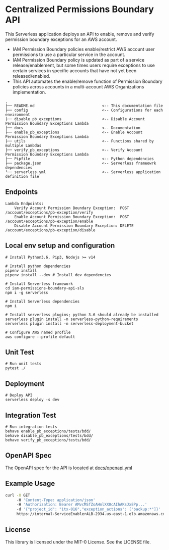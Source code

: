 # Centralized Permissions Boundary API
This Serverless application deploys an API to enable, remove and verify permission boundary exceptions for an AWS account.
* IAM Permission Boundary policies enable/restrict AWS account user permissions to use a particular service in the account.
* IAM Permission Boundary policy is updated as part of a service release/enablement, 
  but some times users require exceptions to use certain services in specific accounts that have not yet been released/enabled. 
* This API automates the enable/remove function of Permission Boundary policies across accounts in a multi-account AWS Organizations implementation.

```
.
├── README.md                              <-- This documentation file
├── config                                 <-- Configurations for each environment
├── disable_pb_exceptions                  <-- Disable Account Permission Boundary Exceptions Lambda
├── docs                                   <-- Documentation
├── enable_pb_exceptions                   <-- Enable Account Permission Boundary Exceptions Lambda
├── utils                                  <-- Functions shared by multiple Lambdas
├── verify_pb_exceptions                   <-- Verify Account Permission Boundary Exceptions Lambda
├── Pipfile                                <-- Python dependencies
├── package.json                           <-- Serverless frameowrk dependencies
└── serverless.yml                         <-- Serverless application definition file
```

## Endpoints

```
Lambda Endpoints:
    Verify Account Permission Boundary Exception:  POST /account/exceptions/pb-exception/verify 
    Enable Account Permission Boundary Exception:  POST /account/exceptions/pb-exception/enable 
    Disable Account Permission Boundary Exception: DELETE /account/exceptions/pb-exception/disable 
```

## Local env setup and configuration

```shell script
# Install Python3.6, Pip3, Nodejs >= v14

# Install python dependencies
pipenv install
pipenv install --dev # Install dev dependencies

# Install Serverless framework
cd iam-permissions-boundary-api-sls
npm i -g serverless

# Install Serverless dependencies
npm i

# Install serverless plugins; python 3.6 should already be installed
serverless plugin install -n serverless-python-requirements
serverless plugin install -n serverless-deployment-bucket

# Configure AWS named profile
aws configure --profile default 

```

## Unit Test
```shell script
# Run unit tests
pytest ./
```

## Deployment
```shell script
# Deploy API
serverless deploy -s dev
```

## Integration Test
```shell script
# Run integration tests
behave enable_pb_exceptions/tests/bdd/
behave disable_pb_exceptions/tests/bdd/
behave verify_pb_exceptions/tests/bdd/
```

## OpenAPI Spec
The OpenAPI spec for the API is located at [docs/openapi.yml](docs/openapi.yml)

## Example Usage
```bash
curl -X GET 
     -H 'Content-Type: application/json' 
     -H 'Authorization: Bearer AMvcMSfZoAHnlXX0cAIhAKsJx8Pp...'
     -d '{"project_id": "itx-016","exception_actions": ["backup:*"]}' 
     https://internal-ServiceEnablerALB-2934.us-east-1.elb.amazonaws.com/account/exceptions/pb-exception/enable
```

## License
This library is licensed under the MIT-0 License. See the LICENSE file.

